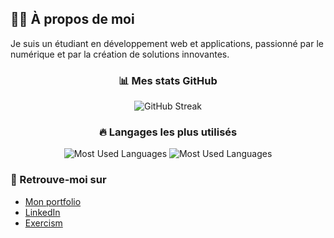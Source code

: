 ## 🧑‍💻 À propos de moi
Je suis un étudiant en développement web et applications, passionné par le numérique et par la création de solutions innovantes.
<div align="center">
  
### 📊 Mes stats GitHub
![GitHub Streak](https://streak-stats.demolab.com?user=LulDrako&theme=gotham&hide_border=true)

### 🔥 Langages les plus utilisés
![Most Used Languages](https://github-readme-stats.vercel.app/api/top-langs/?username=LulDrako&theme=gotham&show_icons=true&hide_border=true&layout=compact)
![Most Used Languages](https://github-readme-stats.vercel.app/api/top-langs/?username=LulDrako&theme=gotham&show_icons=true&hide_border=true&layout=donut-vertical)
</div>

### 🔗 Retrouve-moi sur
- [Mon portfolio](https://luldrako.vercel.app)
- [LinkedIn](https://www.linkedin.com/in/karim-feki-18ab66249)
- [Exercism](https://exercism.org/profiles/LulDrako)

